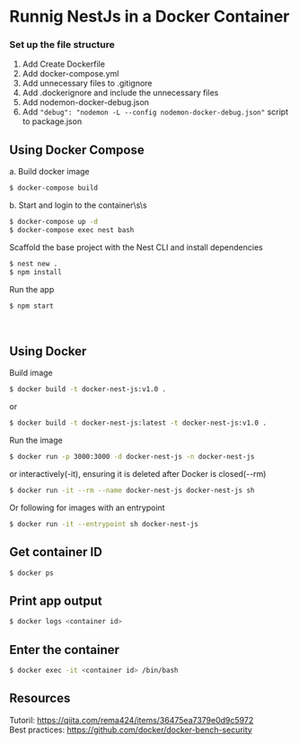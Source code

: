 # Runnig NestJs in a Docker Container

### Set up the file structure
1. Add Create Dockerfile
2. Add docker-compose.yml
3. Add unnecessary files to .gitignore
4. Add .dockerignore and include the unnecessary files
5. Add nodemon-docker-debug.json
6. Add ```"debug": "nodemon -L --config nodemon-docker-debug.json"``` script to package.json


## Using Docker Compose
a. Build docker image
```sh
$ docker-compose build
```

b. Start and login to the container\s\s
```sh
$ docker-compose up -d
$ docker-compose exec nest bash
```

Scaffold the base project with the Nest CLI and install dependencies
```sh
$ nest new .
$ npm install
```

Run the app
```sh
$ npm start
```

<br />

## Using Docker
Build image
```sh
$ docker build -t docker-nest-js:v1.0 .
```
or
```sh
$ docker build -t docker-nest-js:latest -t docker-nest-js:v1.0 .
```

Run the image
```sh
$ docker run -p 3000:3000 -d docker-nest-js -n docker-nest-js
```
or interactively(-it), ensuring it is deleted after Docker is closed(--rm)
```sh
$ docker run -it --rm --name docker-nest-js docker-nest-js sh
```
Or following for images with an entrypoint
```sh
$ docker run -it --entrypoint sh docker-nest-js
```

## Get container ID
```sh
$ docker ps
```

## Print app output
```sh
$ docker logs <container id>
```

## Enter the container
```sh
$ docker exec -it <container id> /bin/bash
```

## Resources
Tutoril: https://qiita.com/rema424/items/36475ea7379e0d9c5972  
Best practices: https://github.com/docker/docker-bench-security

<br />
<br />
